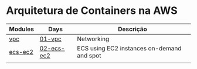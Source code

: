 # Arquitetura de Containers na AWS


| Modules | Days | Descrição |
| -------- | ----- | ----------- |
| [vpc](./modules/vpc/README.md)        | [01-vpc](./days/01-vpc/README.md)     | Networking     |
| [ecs-ec2](./modules/ecs-ec2/README.md)        | [02-ecs-ec2](./days/02-ecs-ec2/README.md)     | ECS using EC2 instances on-demand and spot     |
|         |      |             |